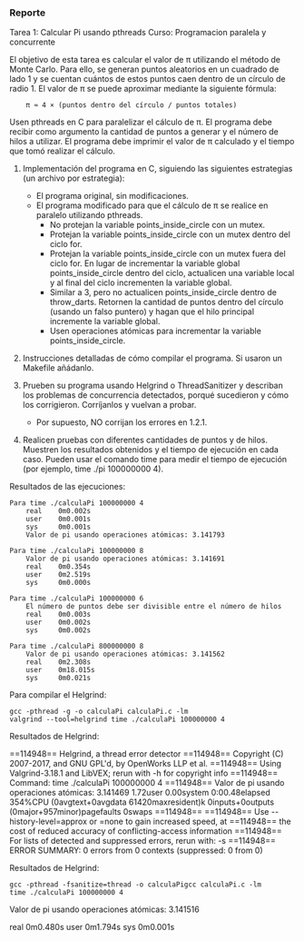 ### Reporte


Tarea 1: Calcular Pi usando pthreads
Curso: Programacion paralela y concurrente  


El objetivo de esta tarea es calcular el valor de π utilizando el método de Monte Carlo. Para ello, se generan puntos
aleatorios en un cuadrado de lado 1 y se cuentan cuántos de estos puntos caen dentro de un círculo de radio 1. El valor de π se puede aproximar mediante la siguiente fórmula:


        π ≈ 4 × (puntos dentro del círculo / puntos totales)


Usen pthreads en C para paralelizar el cálculo de π. El programa debe recibir como argumento la cantidad de puntos
a generar y el número de hilos a utilizar. El programa debe imprimir el valor de π calculado y el tiempo que tomó
realizar el cálculo.


 1. Implementación del programa en C, siguiendo las siguientes estrategias (un archivo por estrategia):
    -  El programa original, sin modificaciones.
    -  El programa modificado para que el cálculo de π se realice en paralelo utilizando pthreads.
        - No protejan la variable points_inside_circle con un mutex.
        - Protejan la variable points_inside_circle con un mutex dentro del ciclo for.
        - Protejan la variable points_inside_circle con un mutex fuera del ciclo for. En lugar de incrementar la variable global  points_inside_circle dentro del ciclo, actualicen una variable local y al final del ciclo incrementen la variable global.
        - Similar a 3, pero no actualicen points_inside_circle dentro de throw_darts. Retornen la cantidad de puntos dentro del círculo (usando un falso puntero) y hagan que el hilo principal incremente la variable global.
        - Usen operaciones atómicas para incrementar la variable points_inside_circle.

 2. Instrucciones detalladas de cómo compilar el programa. Si usaron un Makefile añádanlo.
 3. Prueben su programa usando Helgrind o ThreadSanitizer y describan los problemas de concurrencia detectados, porqué sucedieron y cómo los    corrigieron. Corríjanlos y vuelvan a probar.
    - Por supuesto, NO corrijan los errores en 1.2.1.

 4. Realicen pruebas con diferentes cantidades de puntos y de hilos. Muestren los resultados obtenidos y el tiempo
 de ejecución en cada caso. Pueden usar el comando time para medir el tiempo de ejecución (por ejemplo, time
 ./pi 100000000 4).


Resultados de las ejecuciones:


    Para time ./calculaPi 100000000 4   
        real    0m0.002s
        user    0m0.001s
        sys     0m0.001s
        Valor de pi usando operaciones atómicas: 3.141793

    Para time ./calculaPi 100000000 8
        Valor de pi usando operaciones atómicas: 3.141691
        real    0m0.354s
        user    0m2.519s
        sys     0m0.000s

    Para time ./calculaPi 100000000 6
        El número de puntos debe ser divisible entre el número de hilos
        real    0m0.003s
        user    0m0.002s
        sys     0m0.002s

    Para time ./calculaPi 800000000 8
        Valor de pi usando operaciones atómicas: 3.141562
        real    0m2.308s
        user    0m18.015s
        sys     0m0.021s


Para compilar el Helgrind:


```
gcc -pthread -g -o calculaPi calculaPi.c -lm
valgrind --tool=helgrind time ./calculaPi 100000000 4
```


Resultados de Helgrind:


==114948== Helgrind, a thread error detector
==114948== Copyright (C) 2007-2017, and GNU GPL'd, by OpenWorks LLP et al.
==114948== Using Valgrind-3.18.1 and LibVEX; rerun with -h for copyright info
==114948== Command: time ./calculaPi 100000000 4
==114948== 
Valor de pi usando operaciones atómicas: 3.141469
1.72user 0.00system 0:00.48elapsed 354%CPU (0avgtext+0avgdata 61420maxresident)k
0inputs+0outputs (0major+957minor)pagefaults 0swaps
==114948== 
==114948== Use --history-level=approx or =none to gain increased speed, at
==114948== the cost of reduced accuracy of conflicting-access information
==114948== For lists of detected and suppressed errors, rerun with: -s
==114948== ERROR SUMMARY: 0 errors from 0 contexts (suppressed: 0 from 0)


Resultados de Helgrind:


```
gcc -pthread -fsanitize=thread -o calculaPigcc calculaPi.c -lm
time ./calculaPi 100000000 4
```


Valor de pi usando operaciones atómicas: 3.141516

real    0m0.480s
user    0m1.794s
sys     0m0.001s